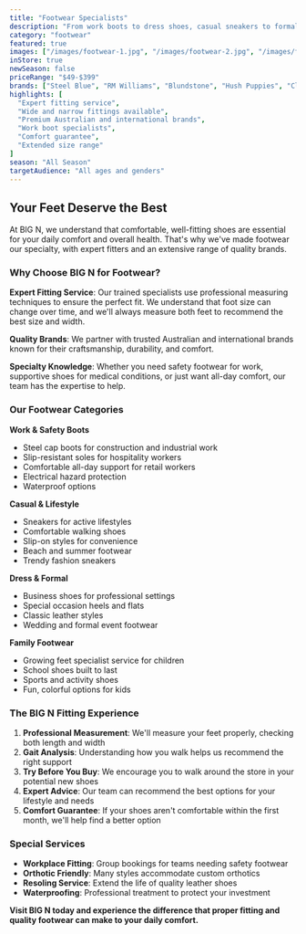 ```yaml
---
title: "Footwear Specialists"
description: "From work boots to dress shoes, casual sneakers to formal heels. Expert fitting service for the whole family."
category: "footwear"
featured: true
images: ["/images/footwear-1.jpg", "/images/footwear-2.jpg", "/images/footwear-3.jpg"]
inStore: true
newSeason: false
priceRange: "$49-$399"
brands: ["Steel Blue", "RM Williams", "Blundstone", "Hush Puppies", "Clarks", "Nike", "Adidas"]
highlights: [
  "Expert fitting service",
  "Wide and narrow fittings available",
  "Premium Australian and international brands",
  "Work boot specialists",
  "Comfort guarantee",
  "Extended size range"
]
season: "All Season"
targetAudience: "All ages and genders"
---
```


## Your Feet Deserve the Best

At BIG N, we understand that comfortable, well-fitting shoes are essential for your daily comfort and overall health. That's why we've made footwear our specialty, with expert fitters and an extensive range of quality brands.

### Why Choose BIG N for Footwear?

**Expert Fitting Service**: Our trained specialists use professional measuring techniques to ensure the perfect fit. We understand that foot size can change over time, and we'll always measure both feet to recommend the best size and width.

**Quality Brands**: We partner with trusted Australian and international brands known for their craftsmanship, durability, and comfort.

**Specialty Knowledge**: Whether you need safety footwear for work, supportive shoes for medical conditions, or just want all-day comfort, our team has the expertise to help.

### Our Footwear Categories

**Work & Safety Boots**
- Steel cap boots for construction and industrial work
- Slip-resistant soles for hospitality workers  
- Comfortable all-day support for retail workers
- Electrical hazard protection
- Waterproof options

**Casual & Lifestyle**
- Sneakers for active lifestyles
- Comfortable walking shoes
- Slip-on styles for convenience
- Beach and summer footwear
- Trendy fashion sneakers

**Dress & Formal**
- Business shoes for professional settings
- Special occasion heels and flats
- Classic leather styles
- Wedding and formal event footwear

**Family Footwear**
- Growing feet specialist service for children
- School shoes built to last
- Sports and activity shoes
- Fun, colorful options for kids

### The BIG N Fitting Experience

1. **Professional Measurement**: We'll measure your feet properly, checking both length and width
2. **Gait Analysis**: Understanding how you walk helps us recommend the right support
3. **Try Before You Buy**: We encourage you to walk around the store in your potential new shoes
4. **Expert Advice**: Our team can recommend the best options for your lifestyle and needs
5. **Comfort Guarantee**: If your shoes aren't comfortable within the first month, we'll help find a better option

### Special Services

- **Workplace Fitting**: Group bookings for teams needing safety footwear
- **Orthotic Friendly**: Many styles accommodate custom orthotics
- **Resoling Service**: Extend the life of quality leather shoes
- **Waterproofing**: Professional treatment to protect your investment

**Visit BIG N today and experience the difference that proper fitting and quality footwear can make to your daily comfort.**